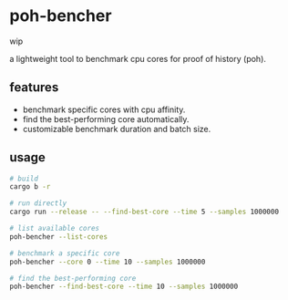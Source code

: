 # poh-bencher
wip

a lightweight tool to benchmark cpu cores for proof of history (poh).

## features
- benchmark specific cores with cpu affinity.
- find the best-performing core automatically.
- customizable benchmark duration and batch size.

## usage
```bash
# build
cargo b -r

# run directly
cargo run --release -- --find-best-core --time 5 --samples 1000000

# list available cores
poh-bencher --list-cores

# benchmark a specific core
poh-bencher --core 0 --time 10 --samples 1000000

# find the best-performing core
poh-bencher --find-best-core --time 10 --samples 1000000
